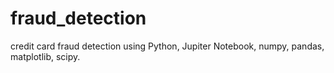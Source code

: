 # fraud_detection
credit card fraud detection using Python, Jupiter Notebook, numpy, pandas, matplotlib, scipy.
